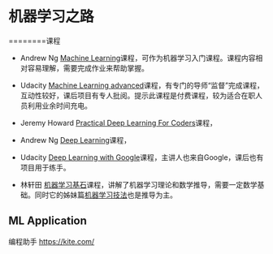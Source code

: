 # 机器学习之路
========课程
+ Andrew Ng [Machine Learning][3]课程，可作为机器学习入门课程。课程内容相对容易理解，需要完成作业来帮助掌握。   

+ Udacity [Machine Learning advanced][5]课程，有专门的导师“监督”完成课程，互动性较好，课后项目有专人批阅。提示此课程是付费课程，较为适合在职人员利用业余时间充电。

+ Jeremy Howard [Practical Deep Learning For Coders][1]课程，

+ Andrew Ng [Deep Learning][7]课程，

+ Udacity [Deep Learning with Google][2]课程，主讲人也来自Google，课后也有项目用于练手。    

+ 林轩田 [机器学习基石][4]课程，讲解了机器学习理论和数学推导，需要一定数学基础。同时它的姊妹篇[机器学习技法][5]也是推导为主。

ML Application
-------------
编程助手
https://kite.com/

[1]:http://course.fast.ai/
[2]:https://www.udacity.com/course/deep-learning--ud730
[3]:https://www.coursera.org/learn/machine-learning/
[4]:https://www.coursera.org/learn/ntumlone-mathematicalfoundations
[5]:https://cn.udacity.com/course/machine-learning-engineer-nanodegree--nd009-cn-advanced
[6]:https://www.youtube.com/watch?v=A-GxGCCAIrg&list=PLXVfgk9fNX2IQOYPmqjqWsNUFl2kpk1U2
[7]:https://www.coursera.org/specializations/deep-learning
